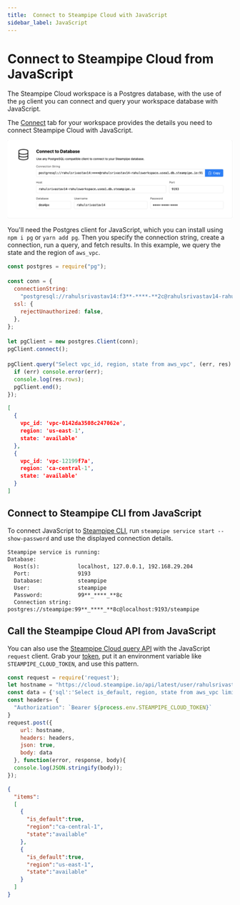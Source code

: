 ```yaml
---
title:  Connect to Steampipe Cloud with JavaScript
sidebar_label: JavaScript
---
```

# Connect to Steampipe Cloud from JavaScript

The Steampipe Cloud workspace is a Postgres database, with the use of the `pg` client you can connect and query your workspace database with JavaScript.

The [Connect](/docs/cloud/integrations/overview) tab for your workspace provides the details you need to connect Steampipe Cloud with JavaScript.

<div style={{"marginTop":"1em", "marginBottom":"1em", "width":"90%"}}>
<img src="/images/docs/cloud/steampipe-cloud-connect-details.jpg" />
</div>

You'll need the Postgres client for JavaScript, which you can install using `npm i pg` or `yarn add pg`.
Then you specify the connection string, create a connection, run a query, and fetch results. In this example, we query the state and the region of `aws_vpc`.

```javascript
const postgres = require("pg");

const conn = {
  connectionString:
    "postgresql://rahulsrivastav14:f3**-****-**2c@rahulsrivastav14-rahulsworkspace.usea1.db.steampipe.io:9193/dea4px",
  ssl: {
    rejectUnauthorized: false,
  },
};

let pgClient = new postgres.Client(conn);
pgClient.connect();

pgClient.query("Select vpc_id, region, state from aws_vpc", (err, res) => {
  if (err) console.error(err);
  console.log(res.rows);
  pgClient.end();
});

```

```json
[
  {
    vpc_id: 'vpc-0142da3508c247062e',
    region: 'us-east-1',
    state: 'available'
  },
  {
    vpc_id: 'vpc-12199f7a',
    region: 'ca-central-1',
    state: 'available'
  }
]
```

## Connect to Steampipe CLI from JavaScript

To connect JavaScript to [Steampipe CLI](https://steampipe.io/downloads), run `steampipe service start --show-password` and use the displayed connection details.

```
Steampipe service is running:
Database:
  Host(s):            localhost, 127.0.0.1, 192.168.29.204
  Port:               9193
  Database:           steampipe
  User:               steampipe
  Password:           99**_****_**8c
  Connection string:  postgres://steampipe:99**_****_**8c@localhost:9193/steampipe
```

## Call the Steampipe Cloud API from JavaScript

You can also use the [Steampipe Cloud query API](https://steampipe.io/docs/cloud/develop/query-api) with the JavaScript `request` client. Grab your [token](https://steampipe.io/docs/cloud/profile#api-tokens), put it an environment variable like `STEAMPIPE_CLOUD_TOKEN`, and use this pattern.

```javascript
const request = require('request');
let hostname = "https://cloud.steampipe.io/api/latest/user/rahulsrivastav14/workspace/rahulsworkspace/query";
const data = {'sql':'Select is_default, region, state from aws_vpc limit 2'}
const headers= {
  "Authorization": `Bearer ${process.env.STEAMPIPE_CLOUD_TOKEN}`
}
request.post({
    url: hostname,
    headers: headers,
    json: true,
    body: data
  }, function(error, response, body){
  console.log(JSON.stringify(body));
});
```

```json
{
  "items":
  [
    {
      "is_default":true,
      "region":"ca-central-1",
      "state":"available"
    },
    {
      "is_default":true,
      "region":"us-east-1",
      "state":"available"
    }
  ]
}
```
